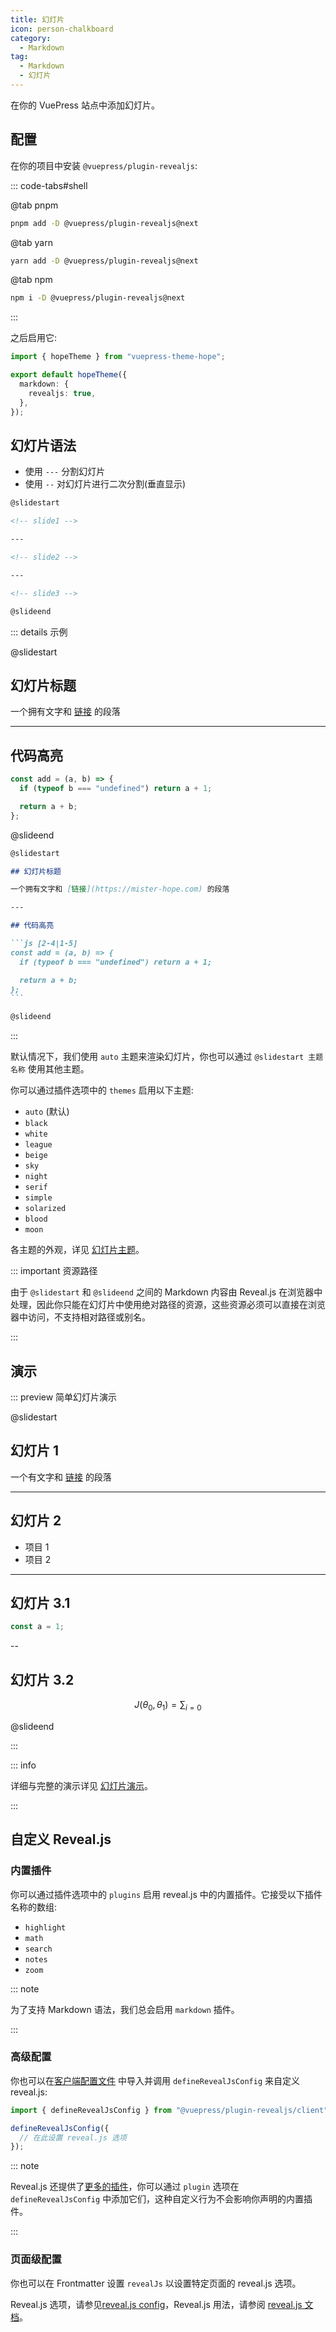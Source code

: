 ```yaml
---
title: 幻灯片
icon: person-chalkboard
category:
  - Markdown
tag:
  - Markdown
  - 幻灯片
---
```


在你的 VuePress 站点中添加幻灯片。

<!-- more -->

## 配置

在你的项目中安装 `@vuepress/plugin-revealjs`:

::: code-tabs#shell

@tab pnpm

```bash
pnpm add -D @vuepress/plugin-revealjs@next
```

@tab yarn

```bash
yarn add -D @vuepress/plugin-revealjs@next
```

@tab npm

```bash
npm i -D @vuepress/plugin-revealjs@next
```

:::

之后启用它:

```ts twoslash {5} title=".vuepress/theme.ts"
import { hopeTheme } from "vuepress-theme-hope";

export default hopeTheme({
  markdown: {
    revealjs: true,
  },
});
```

## 幻灯片语法

- 使用 `---` 分割幻灯片
- 使用 `--` 对幻灯片进行二次分割(垂直显示)

```md
@slidestart

<!-- slide1 -->

---

<!-- slide2 -->

---

<!-- slide3 -->

@slideend
```

::: details 示例

@slidestart

## 幻灯片标题

一个拥有文字和 [链接](https://mister-hope.com) 的段落

---

## 代码高亮

```js [2-4|1-5]
const add = (a, b) => {
  if (typeof b === "undefined") return a + 1;

  return a + b;
};
```

@slideend

````md
@slidestart

## 幻灯片标题

一个拥有文字和 [链接](https://mister-hope.com) 的段落

---

## 代码高亮

```js [2-4|1-5]
const add = (a, b) => {
  if (typeof b === "undefined") return a + 1;

  return a + b;
};
```

@slideend
````

:::

默认情况下，我们使用 `auto` 主题来渲染幻灯片，你也可以通过 `@slidestart 主题名称` 使用其他主题。

你可以通过插件选项中的 `themes` 启用以下主题:

- `auto` (默认)
- `black`
- `white`
- `league`
- `beige`
- `sky`
- `night`
- `serif`
- `simple`
- `solarized`
- `blood`
- `moon`

各主题的外观，详见 [幻灯片主题][revealjs-themes-demo]。

::: important 资源路径

由于 `@slidestart` 和 `@slideend` 之间的 Markdown 内容由 Reveal.js 在浏览器中处理，因此你只能在幻灯片中使用绝对路径的资源，这些资源必须可以直接在浏览器中访问，不支持相对路径或别名。

:::

## 演示

::: preview 简单幻灯片演示

@slidestart

## 幻灯片 1

一个有文字和 [链接](https://mister-hope.com) 的段落

---

## 幻灯片 2

- 项目 1
- 项目 2

---

## 幻灯片 3.1

```js
const a = 1;
```

--

## 幻灯片 3.2

$$
J(\theta_0,\theta_1) = \sum_{i=0}
$$

@slideend

:::

::: info

详细与完整的演示详见 [幻灯片演示][revealjs-demo]。

:::

## 自定义 Reveal.js

### 内置插件

你可以通过插件选项中的 `plugins` 启用 reveal.js 中的内置插件。它接受以下插件名称的数组:

- `highlight`
- `math`
- `search`
- `notes`
- `zoom`

::: note

为了支持 Markdown 语法，我们总会启用 `markdown` 插件。

:::

### 高级配置

你也可以在[客户端配置文件](../../../cookbook/vuepress/config.md#客户端配置文件) 中导入并调用 `defineRevealJsConfig` 来自定义 reveal.js:

```ts twoslash title=".vuepress/client.ts"
import { defineRevealJsConfig } from "@vuepress/plugin-revealjs/client";

defineRevealJsConfig({
  // 在此设置 reveal.js 选项
});
```

::: note

Reveal.js 还提供了[更多的插件](https://github.com/hakimel/reveal.js/wiki/Plugins,-Tools-and-Hardware)，你可以通过 `plugin` 选项在 `defineRevealJsConfig` 中添加它们，这种自定义行为不会影响你声明的内置插件。

:::

### 页面级配置

你也可以在 Frontmatter 设置 `revealJs` 以设置特定页面的 reveal.js 选项。

Reveal.js 选项，请参见[reveal.js config](https://revealjs.com/config/)，Reveal.js 用法，请参阅 [reveal.js 文档](https://revealjs.com/)。

[revealjs-demo]: https://ecosystem.vuejs.press/zh/plugins/markdown/revealjs/demo.html
[revealjs-themes-demo]: https://ecosystem.vuejs.press/zh/plugins/markdown/revealjs/themes.html
